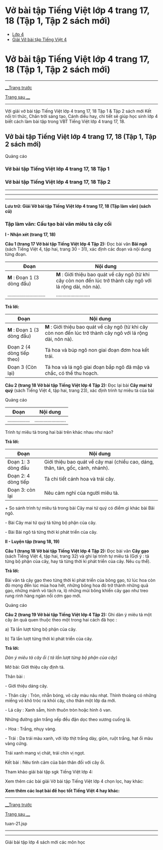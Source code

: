 # Vở bài tập Tiếng Việt lớp 4 trang 17, 18 (Tập 1, Tập 2 sách mới)

  * [Lớp 4](https://vietjack.com/series/lop-4.jsp)
  * [Giải Vở bài tập Tiếng Việt 4](https://vietjack.com/giai-vo-bai-tap-tieng-viet-4/index.jsp)



# Vở bài tập Tiếng Việt lớp 4 trang 17, 18 (Tập 1, Tập 2 sách mới)

* * *

[__Trang trước](https://vietjack.com/giai-vo-bai-tap-tieng-viet-4/tuan-21.jsp)

[Trang sau __](https://vietjack.com/giai-vo-bai-tap-tieng-viet-4/tuan-21.jsp)

* * *

Với giải vở bài tập Tiếng Việt lớp 4 trang 17, 18 Tập 1 & Tập 2 sách mới Kết nối tri thức, Chân trời sáng tạo, Cánh diều hay, chi tiết sẽ giúp học sinh lớp 4 biết cách làm bài tập trong VBT Tiếng Việt lớp 4 trang 17, 18.

## Vở bài tập Tiếng Việt lớp 4 trang 17, 18 (Tập 1, Tập 2 sách mới)

Quảng cáo

### **Vở bài tập Tiếng Việt lớp 4 trang 17, 18 Tập 1**

### **Vở bài tập Tiếng Việt lớp 4 trang 17, 18 Tập 2**

* * *

* * *

* * *

**Lưu trữ: Giải Vở bài tập Tiếng Việt lớp 4 trang 17, 18 (Tập làm văn) (sách cũ)**

### **Tập làm văn: Cấu tạo bài văn miêu tả cây cối**

**I - Nhận xét (trang 17, 18)**

**Câu 1 (trang 17 Vở bài tập Tiếng Việt lớp 4 Tập 2):** Đọc bài văn **Bãi ngô** (sách Tiếng Việt 4, tập hai, trang 30 - 31), xác định các đoạn và nội dung từng đoạn.

Đoạn|  Nội dung  
---|---  
**M** : Đoạn 1 (3 dòng đầu)| **M** : Giới thiệu bao quát về cây ngô (từ khi cây còn non đến lúc trở thành cây ngô với lá rộng dài, nõn nà).   
............................. | ..........................   
  
**Trả lời:**

Đoạn|  Nội dung  
---|---  
**M** : Đoạn 1 (3 dòng đầu)| **M** : Giới thiệu bao quát về cây ngô (từ khi cây còn non đến lúc trở thành cây ngô với lá rộng dài, nõn nà).   
Đoạn 2 (4 dòng tiếp theo) | Tả hoa và búp ngô non giai đoạn đơm hoa kết trái.  
Đoạn 3 (Còn lại) | Tả hoa và lá ngô giai đoạn bắp ngô đã mập và chắc, có thể thu hoạch.  
  
**Câu 2 (trang 18 Vở bài tập Tiếng Việt lớp 4 Tập 2):** Đọc lại bài **Cây mai tứ quý** (sách Tiếng Việt 4, tập hai, trang 23), xác định trình tự miêu tả của bài

Quảng cáo

Đoạn|  Nội dung  
---|---  
................. | ........................   
  
Trình tự miêu tả trong hai bài trên khác nhau như nào?

**Trả lời:**

Đoạn|  Nội dung  
---|---  
Đoạn 1: 3 dòng đầu | Giới thiệu bao quát về cây mai (chiều cao, dáng, thân, tán, gốc, cành, nhánh).   
Đoạn 2: 4 dòng tiếp | Tả chi tiết cánh hoa và trái cây.   
Đoạn 3: còn lại | Nêu cảm nghĩ của người miêu tả.   
  
\+ So sánh trình tự miêu tả trong bài Cây mai tứ quý có điểm gì khác bài Bãi ngô.

\- Bài Cây mai tứ quý tả từng bộ phận của cây.

\- Bài Bài ngô tả từng thời kì phát triển của cây.

**II - Luyện tập (trang 18, 19)**

**Câu 1 (trang 18 Vở bài tập Tiếng Việt lớp 4 Tập 2):** Đọc bài văn **Cây gạo** (sách Tiếng Việt 4, tập hai, trang 32) và ghi lại trình tự miêu tả (Gợi ý : tả từng bộ phận của cây, hay tả từng thời kì phát triển của cây. Nêu cụ thể).

**Trả lời:**

Bài văn tả cây gạo theo từng thời kì phát triển của bông gạo, từ lúc hoa còn đỏ mọng đến lúc mùa hoa hết, những bông hoa đỏ trở thành những quả gạo, những mảnh vỏ tách ra, lộ những múi bông khiến cây gạo như treo rung rinh hàng ngàn nồi cơm gạo mới.

Quảng cáo

**Câu 2 (trang 19 Vở bài tập Tiếng Việt lớp 4 Tập 2):** Ghi dàn ý miêu tả một cây ăn quả quen thuộc theo một trong hai cách đã học :

a) Tả lần lượt từng bộ phận của cây.

b) Tả lần lượt từng thời kì phát triển của cây.

**Trả lời:**

_Dàn ý miêu tả cây ổi ( tả lần lượt từng bộ phận của cây)_

Mở bài: Giới thiệu cây định tả.

Thân bài :

\- Giới thiệu dáng cây.

\- Thân cây : Tròn, nhẵn bóng, vỏ cây màu nâu nhạt. Thỉnh thoảng có những miếng vỏ khô tróc ra khỏi cây, cho thân một lớp da mới.

\- Lá cây : Xanh sẫm, hình thuôn tròn hoặc hình ô van.

Những đường gân trắng xếp đều đặn dọc theo xương cuống lá.

\- Hoa : Trắng, nhụy vàng.

\- Trái : Da trái màu xanh, với lớp thịt trắng dày, giòn, ruột trắng, hạt ổi màu vàng cứng.

Trái xanh mang vị chát, trái chín vị ngọt.

Kết bài : Nêu tình cảm của bản thân đối với cây ổi.

Tham khảo giải bài tập sgk Tiếng Việt lớp 4:

Xem thêm các bài giải Vở bài tập Tiếng Việt lớp 4 chọn lọc, hay khác:

**Xem thêm các loạt bài để học tốt Tiếng Việt 4 hay khác:**

* * *

[__Trang trước](https://vietjack.com/giai-vo-bai-tap-tieng-viet-4/tuan-21.jsp)

[Trang sau __](https://vietjack.com/giai-vo-bai-tap-tieng-viet-4/tuan-21.jsp)

tuan-21.jsp

* * *

* * *

Giải bài tập lớp 4 sách mới các môn học

